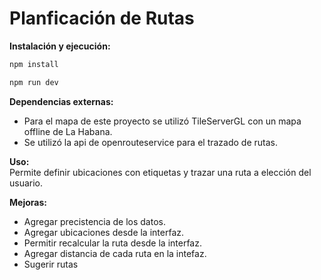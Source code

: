 # Planficación de Rutas

**Instalación y ejecución:**

```bash
npm install
```

```bash
npm run dev
```

**Dependencias externas:**

- Para el mapa de este proyecto se utilizó TileServerGL con un mapa offline de La Habana.
- Se utilizó la api de openrouteservice para el trazado de rutas.

**Uso:**  
Permite definir ubicaciones con etiquetas y trazar una ruta a elección del usuario.

**Mejoras:**

- Agregar precistencia de los datos.
- Agregar ubicaciones desde la interfaz.
- Permitir recalcular la ruta desde la interfaz.
- Agregar distancia de cada ruta en la intefaz.
- Sugerir rutas
